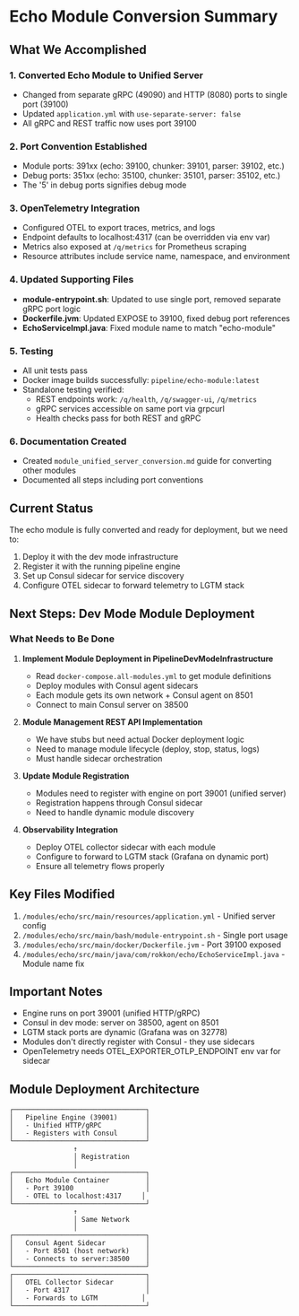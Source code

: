 # Echo Module Conversion Summary

## What We Accomplished

### 1. Converted Echo Module to Unified Server
- Changed from separate gRPC (49090) and HTTP (8080) ports to single port (39100)
- Updated `application.yml` with `use-separate-server: false`
- All gRPC and REST traffic now uses port 39100

### 2. Port Convention Established
- Module ports: 391xx (echo: 39100, chunker: 39101, parser: 39102, etc.)
- Debug ports: 351xx (echo: 35100, chunker: 35101, parser: 35102, etc.)
- The '5' in debug ports signifies debug mode

### 3. OpenTelemetry Integration
- Configured OTEL to export traces, metrics, and logs
- Endpoint defaults to localhost:4317 (can be overridden via env var)
- Metrics also exposed at `/q/metrics` for Prometheus scraping
- Resource attributes include service name, namespace, and environment

### 4. Updated Supporting Files
- **module-entrypoint.sh**: Updated to use single port, removed separate gRPC port logic
- **Dockerfile.jvm**: Updated EXPOSE to 39100, fixed debug port references
- **EchoServiceImpl.java**: Fixed module name to match "echo-module"

### 5. Testing
- All unit tests pass
- Docker image builds successfully: `pipeline/echo-module:latest`
- Standalone testing verified:
  - REST endpoints work: `/q/health`, `/q/swagger-ui`, `/q/metrics`
  - gRPC services accessible on same port via grpcurl
  - Health checks pass for both REST and gRPC

### 6. Documentation Created
- Created `module_unified_server_conversion.md` guide for converting other modules
- Documented all steps including port conventions

## Current Status

The echo module is fully converted and ready for deployment, but we need to:
1. Deploy it with the dev mode infrastructure
2. Register it with the running pipeline engine
3. Set up Consul sidecar for service discovery
4. Configure OTEL sidecar to forward telemetry to LGTM stack

## Next Steps: Dev Mode Module Deployment

### What Needs to Be Done
1. **Implement Module Deployment in PipelineDevModeInfrastructure**
   - Read `docker-compose.all-modules.yml` to get module definitions
   - Deploy modules with Consul agent sidecars
   - Each module gets its own network + Consul agent on 8501
   - Connect to main Consul server on 38500

2. **Module Management REST API Implementation**
   - We have stubs but need actual Docker deployment logic
   - Need to manage module lifecycle (deploy, stop, status, logs)
   - Must handle sidecar orchestration

3. **Update Module Registration**
   - Modules need to register with engine on port 39001 (unified server)
   - Registration happens through Consul sidecar
   - Need to handle dynamic module discovery

4. **Observability Integration**
   - Deploy OTEL collector sidecar with each module
   - Configure to forward to LGTM stack (Grafana on dynamic port)
   - Ensure all telemetry flows properly

## Key Files Modified

1. `/modules/echo/src/main/resources/application.yml` - Unified server config
2. `/modules/echo/src/main/bash/module-entrypoint.sh` - Single port usage
3. `/modules/echo/src/main/docker/Dockerfile.jvm` - Port 39100 exposed
4. `/modules/echo/src/main/java/com/rokkon/echo/EchoServiceImpl.java` - Module name fix

## Important Notes

- Engine runs on port 39001 (unified HTTP/gRPC)
- Consul in dev mode: server on 38500, agent on 8501
- LGTM stack ports are dynamic (Grafana was on 32778)
- Modules don't directly register with Consul - they use sidecars
- OpenTelemetry needs OTEL_EXPORTER_OTLP_ENDPOINT env var for sidecar

## Module Deployment Architecture

```
┌─────────────────────────────────┐
│   Pipeline Engine (39001)       │
│   - Unified HTTP/gRPC           │
│   - Registers with Consul       │
└─────────────────────────────────┘
                ↑
                │ Registration
                │
┌─────────────────────────────────┐
│   Echo Module Container         │
│   - Port 39100                  │
│   - OTEL to localhost:4317     │
└─────────────────────────────────┘
                ↑
                │ Same Network
                │
┌─────────────────────────────────┐
│   Consul Agent Sidecar          │
│   - Port 8501 (host network)    │
│   - Connects to server:38500    │
└─────────────────────────────────┘
┌─────────────────────────────────┐
│   OTEL Collector Sidecar        │
│   - Port 4317                   │
│   - Forwards to LGTM           │
└─────────────────────────────────┘
```